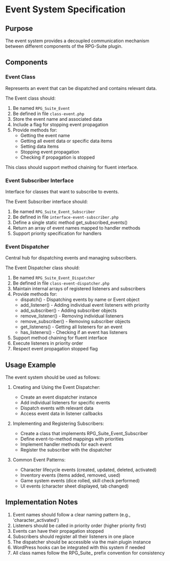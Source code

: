 # Event System Specification

## Purpose
The event system provides a decoupled communication mechanism between different components of the RPG-Suite plugin.

## Components

### Event Class
Represents an event that can be dispatched and contains relevant data.

The Event class should:

1. Be named `RPG_Suite_Event`
2. Be defined in file `class-event.php`
3. Store the event name and associated data
4. Include a flag for stopping event propagation
5. Provide methods for:
   - Getting the event name
   - Getting all event data or specific data items
   - Setting data items
   - Stopping event propagation
   - Checking if propagation is stopped

This class should support method chaining for fluent interface.

### Event Subscriber Interface
Interface for classes that want to subscribe to events.

The Event Subscriber interface should:

1. Be named `RPG_Suite_Event_Subscriber`
2. Be defined in file `interface-event-subscriber.php`
3. Define a single static method get_subscribed_events()
4. Return an array of event names mapped to handler methods
5. Support priority specification for handlers

### Event Dispatcher
Central hub for dispatching events and managing subscribers.

The Event Dispatcher class should:

1. Be named `RPG_Suite_Event_Dispatcher`
2. Be defined in file `class-event-dispatcher.php`
3. Maintain internal arrays of registered listeners and subscribers
4. Provide methods for:
   - dispatch() - Dispatching events by name or Event object
   - add_listener() - Adding individual event listeners with priority
   - add_subscriber() - Adding subscriber objects
   - remove_listener() - Removing individual listeners
   - remove_subscriber() - Removing subscriber objects
   - get_listeners() - Getting all listeners for an event
   - has_listeners() - Checking if an event has listeners
5. Support method chaining for fluent interface
6. Execute listeners in priority order
7. Respect event propagation stopped flag

## Usage Example

The event system should be used as follows:

1. Creating and Using the Event Dispatcher:
   - Create an event dispatcher instance
   - Add individual listeners for specific events
   - Dispatch events with relevant data
   - Access event data in listener callbacks

2. Implementing and Registering Subscribers:
   - Create a class that implements RPG_Suite_Event_Subscriber
   - Define event-to-method mappings with priorities
   - Implement handler methods for each event
   - Register the subscriber with the dispatcher

3. Common Event Patterns:
   - Character lifecycle events (created, updated, deleted, activated)
   - Inventory events (items added, removed, used)
   - Game system events (dice rolled, skill check performed)
   - UI events (character sheet displayed, tab changed)

## Implementation Notes
1. Event names should follow a clear naming pattern (e.g., 'character_activated')
2. Listeners should be called in priority order (higher priority first)
3. Events can have their propagation stopped
4. Subscribers should register all their listeners in one place
5. The dispatcher should be accessible via the main plugin instance
6. WordPress hooks can be integrated with this system if needed
7. All class names follow the RPG_Suite_ prefix convention for consistency